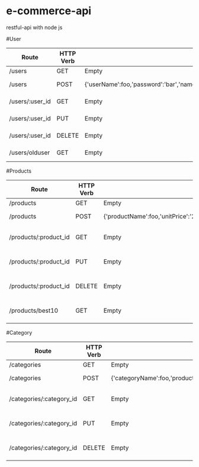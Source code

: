 # e-commerce-api
restful-api with node js 

#User

|Route|HTTP Verb|Post Body|Description|
|---|---|---|---|
|/users|GET|Empty|List all user|
|/users|POST|{'userName':foo,'password':'bar','name':'foo','surname':'bar','birthyear':'1997','createdAt','default=date.now'}|Create new user|
|/users/:user_id|GET|Empty|Find user by id |
|/users/:user_id|PUT|Empty|Update user by id |
|/users/:user_id|DELETE|Empty|Delete user by id |
|/users/olduser|GET|Empty|Top 10 older user |

#Products

|Route|HTTP Verb|Post Body|Description|
|---|---|---|---|
|/products|GET|Empty|List all user|
|/products|POST|{'productName':foo,'unitPrice':'20','unitStock':'foo','category_id':'category_id','createdAt','default=date.now'}|Create new product|
|/products/:product_id|GET   |Empty|Find product by id        |
|/products/:product_id|PUT   |Empty|Update product by id     |
|/products/:product_id|DELETE|Empty|Delete product by id      |
|/products/best10     |GET   |Empty|Top 10 products by favs|


#Category

|Route|HTTP Verb|Post Body|Description|
|---|---|---|---|
|/categories|GET|Empty|List all user|
|/categories|POST|{'categoryName':foo,'products':'category_id','createdAt','default=date.now'}|Create new category|
|/categories/:category_id|GET   |Empty|Find category by id        |
|/categories/:category_id|PUT   |Empty|Update category by id     |
|/categories/:category_id|DELETE|Empty|Delete category by id      |
 